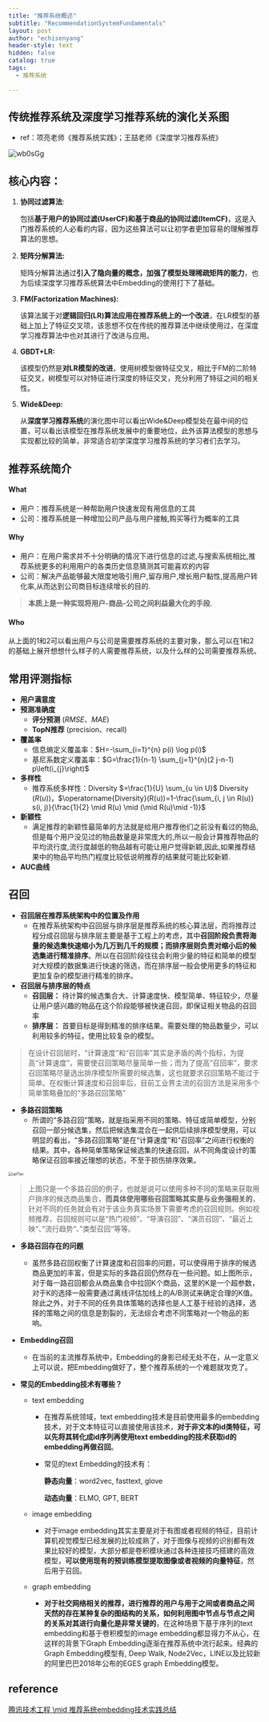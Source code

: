 ```yaml
---
title: "推荐系统概述"
subtitle: "RecommendationSystemFundamentals"
layout: post
author: "echisenyang"
header-style: text
hidden: false
catalog: true
tags:
  - 推荐系统

---
```






## 传统推荐系统及深度学习推荐系统的演化关系图

- ref：项亮老师《推荐系统实践》；王喆老师《深度学习推荐系统》

![wb0sGg](https://gitee.com/echisenyang/GiteeForUpicUse/raw/master/uPic/wb0sGg.png)

## **核心内容：**

1. **协同过滤算法**: 

   包括**基于用户的协同过滤(UserCF)**和**基于商品的协同过滤(ItemCF)**，这是入门推荐系统的人必看的内容，因为这些算法可以让初学者更加容易的理解推荐算法的思想。

2. **矩阵分解算法:** 

   矩阵分解算法通过**引入了隐向量的概念，加强了模型处理稀疏矩阵的能力**，也为后续深度学习推荐系统算法中Embedding的使用打下了基础。

3. **FM(Factorization Machines):** 

   该算法属于对**逻辑回归(LR)算法应用在推荐系统上的一个改进**，在LR模型的基础上加上了特征交叉项，该思想不仅在传统的推荐算法中继续使用过，在深度学习推荐算法中也对其进行了改进与应用。

4. **GBDT+LR:** 

   该模型仍然是**对LR模型的改进**，使用树模型做特征交叉，相比于FM的二阶特征交叉，树模型可以对特征进行深度的特征交叉，充分利用了特征之间的相关性。

5. **Wide&Deep:** 

   从**深度学习推荐系统**的演化图中可以看出Wide&Deep模型处在最中间的位置，可以看出该模型在推荐系统发展中的重要地位，此外该算法模型的思想与实现都比较的简单，非常适合初学深度学习推荐系统的学习者们去学习。





## 推荐系统简介

#### **What**

- 用户：推荐系统是一种帮助用户快速发现有用信息的工具
- 公司：推荐系统是一种增加公司产品与用户接触,购买等行为概率的工具

#### **Why**

- 用户：在用户需求并不十分明确的情况下进行信息的过滤,与搜索系统相比,推荐系统更多的利用用户的各类历史信息猜测其可能喜欢的内容
- 公司：解决产品能够最大限度地吸引用户,留存用户,增长用户黏性,提高用户转化率,从而达到公司商目标连续增长的目的.

> **本质上是一种实现将用户-商品-公司之间利益最大化的手段.**

#### **Who**

从上面的1和2可以看出用户与公司是需要推荐系统的主要对象，那么可以在1和2的基础上展开想想什么样子的人需要推荐系统，以及什么样的公司需要推荐系统。





## 常用评测指标

- **用户满意度**
- **预测准确度**
  - **评分预测** ($RMSE$、$MAE$)
  - **TopN推荐** (precision、recall)
- **覆盖率**
  - 信息熵定义覆盖率：$H=-\sum_{i=1}^{n} p(i) \log p(i)$
  - 基尼系数定义覆盖率：$G=\frac{1}{n-1} \sum_{j=1}^{n}(2 j-n-1) p\left(i_{j}\right)$
- **多样性**
  - 推荐系统多样性：Diversity $=\frac{1}{U} \sum_{u \in U}$ Diversity $(R(u))$，$\operatorname{Diversity}(R(u))=1-\frac{\sum_{i, j \in R(u)} s(i, j)}{\frac{1}{2} \mid R(u) \mid (\mid R(u)\mid -1)}$
- **新颖性**
  - 满足推荐的新颖性最简单的方法就是给用户推荐他们之前没有看过的物品,但是每个用户没见过的物品数量是非常庞大的,所以一般会计算推荐物品的平均流行度,流行度越低的物品越有可能让用户觉得新颖,因此,如果推荐结果中的物品平均热门程度比较低说明推荐的结果就可能比较新颖.
- **AUC曲线**





## 召回

- **召回层在推荐系统架构中的位置及作用**
  - 在推荐系统架构中召回层与排序层是推荐系统的核心算法层，而将推荐过程分成召回层与排序层主要是基于工程上的考虑，其中**召回阶段负责将海量的候选集快速缩小为几万到几千的规模；而排序层则负责对缩小后的候选集进行精准排序**。所以在召回阶段往往会利用少量的特征和简单的模型对大规模的数据集进行快速的筛选，而在排序层一般会使用更多的特征和更加复杂的模型进行精准的排序。
- **召回层与排序层的特点**
  - **召回层：** 待计算的候选集合大、计算速度快、模型简单、特征较少，尽量让用户感兴趣的物品在这个阶段能够被快速召回，即保证相关物品的召回率
  - **排序层：** 首要目标是得到精准的排序结果。需要处理的物品数量少，可以利用较多的特征，使用比较复杂的模型。

> 在设计召回层时，“计算速度”和“召回率”其实是矛盾的两个指标，为提高“计算速度”，需要使召回策略尽量简单一些；而为了提高“召回率”，要求召回策略尽量选出排序模型所需要的候选集，这也就要求召回策略不能过于简单。在权衡计算速度和召回率后，目前工业界主流的召回方法是采用多个简单策略叠加的“多路召回策略”

- **多路召回策略**
  - 所谓的“多路召回”策略，就是指采用不同的策略、特征或简单模型，分别召回一部分候选集，然后把候选集混合在一起供后续排序模型使用，可以明显的看出，“多路召回策略”是在“计算速度”和“召回率”之间进行权衡的结果。其中，各种简单策略保证候选集的快速召回，从不同角度设计的策略保证召回率接近理想的状态，不至于损伤排序效果。

<img src="https://gitee.com/echisenyang/GiteeForUpicUse/raw/master/uPic/spITqn.png" alt="spITqn" style="zoom:50%;" />

> 上图只是一个多路召回的例子，也就是说可以使用多种不同的策略来获取用户排序的候选商品集合，**而具体使用哪些召回策略其实是与业务强相关的**，针对不同的任务就会有对于该业务真实场景下需要考虑的召回规则。例如视频推荐，召回规则可以是“热门视频”、“导演召回”、“演员召回”、“最近上映“、”流行趋势“、”类型召回“等等。



- **多路召回存在的问题**

  - 虽然多路召回权衡了计算速度和召回率的问题，可以使得用于排序的候选商品更加的丰富，但是实际的多路召回仍然存在一些问题。如上图所示，对于每一路召回都会从商品集合中拉回K个商品，这里的K是一个超参数，对于K的选择一般需要通过离线评估加线上的A/B测试来确定合理的K值。除此之外，对于不同的任务具体策略的选择也是人工基于经验的选择，选择的策略之间的信息是割裂的，无法综合考虑不同策略对一个物品的影响。

- **Embedding召回**

  - 在当前的主流推荐系统中，Embedding的身影已经无处不在，从一定意义上可以说，把Embedding做好了，整个推荐系统的一个难题就攻克了。

- **常见的Embedding技术有哪些？**

  - text embedding

    - 在推荐系统领域，text embedding技术是目前使用最多的embedding技术，对于文本特征可以直接使用该技术，**对于非文本的id类特征，可以先将其转化成id序列再使用text embedding的技术获取id的embedding再做召回**。

    - 常见的text Embedding的技术有：

      **静态向量**：word2vec, fasttext, glove

      **动态向量**：ELMO, GPT, BERT

  - image embedding

    - 对于image embedding其实主要是对于有图或者视频的特征，目前计算机视觉模型已经发展的比较成熟了，对于图像与视频的识别都有效果比较好的模型，大部分都是卷积模块通过各种连接技巧搭建的高效模型，**可以使用现有的预训练模型提取图像或者视频的向量特征**，然后用于召回。

  - graph embedding

    - **对于社交网络相关的推荐，进行推荐的用户与用于之间或者商品之间天然的存在某种复杂的图结构的关系，如何利用图中节点与节点之间的关系对其进行向量化是非常关键的**，在这种场景下基于序列的text embedding和基于卷积模型的image embedding都显得力不从心，在这样的背景下Graph Embedding逐渐在推荐系统中流行起来。经典的Graph Embedding模型有, Deep Walk, Node2Vec，LINE以及比较新的阿里巴巴2018年公布的EGES graph Embedding模型。



## reference

[腾讯技术工程 \mid 推荐系统embedding技术实践总结](https://zhuanlan.zhihu.com/p/143763320)




